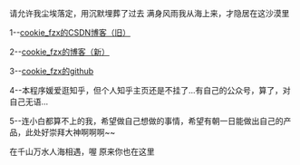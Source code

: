 请允许我尘埃落定，用沉默埋葬了过去
满身风雨我从海上来，才隐居在这沙漠里



1--[cookie_fzx的CSDN博客（旧）](https://blog.csdn.net/image_fzx)


2--[cookie_fzx的博客（新）](https://fuzuxian.fun/myBlog/)


3--[cookie_fzx的github](https://github.com/zuxian)


4--本程序媛爱逛知乎，但个人知乎主页还是不挂了...有自己的公众号，算了，对自己无语...


5--连小白都算不上的我，希望做自己想做的事情，希望有朝一日能做出自己的产品，此处好崇拜大神啊啊啊~~





在千山万水人海相遇，喔 原来你也在这里


